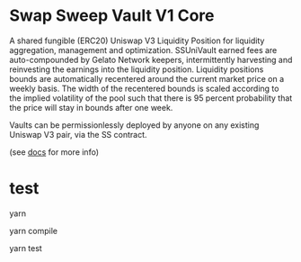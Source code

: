# Swap Sweep Vault V1 Core

A shared fungible (ERC20) Uniswap V3 Liquidity Position for liquidity aggregation, management and optimization. SSUniVault earned fees are auto-compounded by Gelato Network keepers, intermittently harvesting and reinvesting the earnings into the liquidity position. Liquidity positions bounds are automatically recentered around the current market price on a weekly basis. The width of the recentered bounds is scaled according to the implied volatility of the pool such that there is 95 percent probability that the price will stay in bounds after one week.

Vaults can be permissionlessly deployed by anyone on any existing Uniswap V3 pair, via the SS contract.

(see [docs](*INSERT_DOCUMENTATION_LINK_HERE*) for more info)

# test

yarn

yarn compile

yarn test